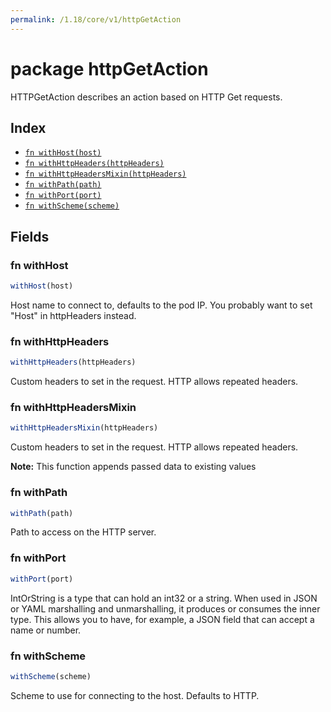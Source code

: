 ```yaml
---
permalink: /1.18/core/v1/httpGetAction
---
```


# package httpGetAction

HTTPGetAction describes an action based on HTTP Get requests.

## Index

* [`fn withHost(host)`](#fn-withhost)
* [`fn withHttpHeaders(httpHeaders)`](#fn-withhttpheaders)
* [`fn withHttpHeadersMixin(httpHeaders)`](#fn-withhttpheadersmixin)
* [`fn withPath(path)`](#fn-withpath)
* [`fn withPort(port)`](#fn-withport)
* [`fn withScheme(scheme)`](#fn-withscheme)

## Fields

### fn withHost

```ts
withHost(host)
```

Host name to connect to, defaults to the pod IP. You probably want to set "Host" in httpHeaders instead.

### fn withHttpHeaders

```ts
withHttpHeaders(httpHeaders)
```

Custom headers to set in the request. HTTP allows repeated headers.

### fn withHttpHeadersMixin

```ts
withHttpHeadersMixin(httpHeaders)
```

Custom headers to set in the request. HTTP allows repeated headers.

**Note:** This function appends passed data to existing values

### fn withPath

```ts
withPath(path)
```

Path to access on the HTTP server.

### fn withPort

```ts
withPort(port)
```

IntOrString is a type that can hold an int32 or a string.  When used in JSON or YAML marshalling and unmarshalling, it produces or consumes the inner type.  This allows you to have, for example, a JSON field that can accept a name or number.

### fn withScheme

```ts
withScheme(scheme)
```

Scheme to use for connecting to the host. Defaults to HTTP.